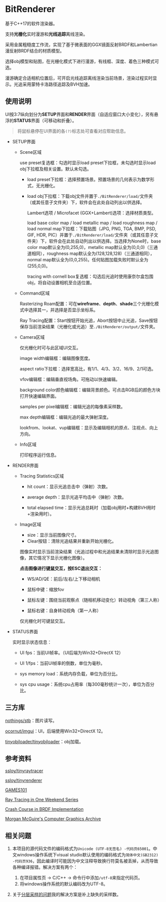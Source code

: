 # BitRenderer

基于C++17的软件渲染器。

支持**光栅化**实时漫游和**光线追踪**离线渲染。

采用金属粗糙度工作流，实现了基于微表面的GGX镜面反射BRDF和Lambertian漫反射BRDF结合的材质模型。

选择obj模型和贴图，在光栅化模式下进行漫游，有线框、深度、着色三种模式可选。

漫游确定合适相机位置后，可开启光线追踪离线渲染当前场景，渲染过程实时显示。光追采用蒙特卡洛路径追踪及BVH加速。

## 使用说明

UI按3:7纵向划分为**SETUP**界面和**RENDER**界面（自适应窗口大小变化），另有悬浮的**STATUS**界面（可移动和折叠）。

> 将鼠标悬停在UI界面的各`(?)`标志处可查看对应帮助信息。

- SETUP界面

   - Scene区域

     use preset复选框：勾选时显示load preset下拉框，未勾选时显示load obj下拉框及相关设置。默认未勾选。

     - load preset下拉框：选择预置场景。预置场景的几何表示为数学形式，无光栅化。

     - load obj下拉框：下载obj文件并置于`./BitRenderer/load/`文件夹（或其任意子文件夹）下，软件会在此处自动列出以供选择。

       Lambert选项 / Microfacet (GGX+Lambert)选项：选择材质类型。

       load base color map / load metallic map / load roughness map / load normal map下拉框：下载贴图（JPG, PNG, TGA, BMP, PSD, GIF, HDR, PIC）并置于`./BitRenderer/load/`文件夹（或其任意子文件夹）下，软件会在此处自动列出以供选择。当选择为None时，base color map默认全为(0,255,0)，metallic map默认全为(0,0,0)（三通道相同），roughness map默认全为(128,128,128)（三通道相同），normal map默认全为(0,0,255)。任何贴图加载失败时默认全为(255,0,0)。
       
       tracing with cornell box复选框：勾选后光追时使用康奈尔盒包围obj，将自动设置相机至合适位置。
       

   - Command区域

     Rasterizing Roam配置：可在**wireframe**、**depth**、**shade**三个光栅化模式中选择其一，并选择是否显示坐标系。

     Ray Tracing配置：Start按钮开始光追，Abort按钮中止光追，Save按钮保存当前渲染结果（光栅化或光追）至`./BitRenderer/output/`文件夹。

   - Camera区域

     仅光栅化时可与此区域UI交互。

     image width编辑框：编辑图像宽度。

     aspect ratio下拉框：选择宽高比，有1/1、4/3、3/2、16/9、2/1可选。

     vfov编辑框：编辑垂直视场角。可拖动以快速编辑。

     background color颜色编辑框：编辑背景颜色。可点击RGB后的颜色方块打开快速编辑界面。

     samples per pixel编辑框：编辑光追的每像素采样数。

     max depth编辑框：编辑光追的最大弹射深度。

     lookfrom、lookat、vup编辑框：显示及编辑相机的原点、注视点、向上方向。

   - Info区域

     打印程序运行信息。

- RENDER界面

   - Tracing Statistics区域

     - hit count：显示光追总击中（弹射）次数。

     - average depth：显示光追平均击中（弹射）次数。

     - total elapsed time：显示光追总耗时（加载obj用时+构建BVH用时+渲染用时）。

   - Image区域

     - size：显示当前图像尺寸。
     - Clear按钮：清除光追结果并重新开始光栅化。

     图像实时显示当前渲染结果（光追过程中和光追结果未清除时显示光追图像，其它情况下显示光栅化图像）。

     **点击图像进行键鼠交互，按ESC退出交互：**

     - WS/AD/QE：前后/左右/上下移动相机

     - 鼠标中键：缩放fov

     -  鼠标左键：围绕当前观察点（随相机移动变化）转动视角（第三人称）

     - 鼠标右键：自身转动视角（第一人称）
   
     仅光栅化时可键鼠交互。

- STATUS界面

   实时显示状态信息：

   - UI fps：当前UI帧率。（UI后端为Win32+DirectX 12）

   - UI 1/fps：当前UI帧率的倒数，单位为毫秒。

   - sys memory load：系统内存负载，单位为百分比。

   - sys cpu usage：系统cpu占用率（每300毫秒统计一次），单位为百分比。

## 三方库

[nothings/stb](https://github.com/nothings/stb)：图片读写。

[ocornut/imgui](https://github.com/ocornut/imgui)：UI，后端使用Win32+DirectX 12。

[tinyobjloader/tinyobjloader](https://github.com/tinyobjloader/tinyobjloader)：obj加载。

## 参考资料

[ssloy/tinyraytracer](https://github.com/ssloy/tinyraytracer)

[ssloy/tinyrenderer](https://github.com/ssloy/tinyrenderer)

[GAMES101](https://sites.cs.ucsb.edu/~lingqi/teaching/games101.html)

[Ray Tracing in One Weekend Series](https://raytracing.github.io/)

[Crash Course in BRDF Implementation](https://boksajak.github.io/blog/BRDF)

[Morgan McGuire's Computer Graphics Archive](https://casual-effects.com/data/)

## 相关问题

1. 本项目的源代码文件的编码格式为`Unicode (UTF-8无签名) -代码页65001`。中文windows操作系统下visual studio默认使用的编码格式为`简体中文(GB2312) -代码页936`，因此编译时可能因为中文注释导致换行符莫名被丢掉，从而导致各种编译报错。解决方案有两个：
   1. 在项目属性页 -> C/C++ -> 命令行中添加`/utf-8`来指定代码页。
   1. 将windows操作系统的默认编码改为UTF-8。


2. 关于[分层采样的问题](https://github.com/RayTracing/raytracing.github.io/issues/1370)我的解决方案是补上缺失的采样数。

